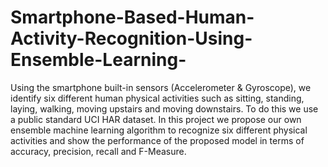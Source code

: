 # Smartphone-Based-Human-Activity-Recognition-Using-Ensemble-Learning-
 Using the smartphone built-in sensors (Accelerometer &amp; Gyroscope), we  identify six different human physical activities such as sitting, standing, laying, walking, moving upstairs and moving downstairs. To do this we use a public standard UCI HAR dataset. In this project we  propose our own  ensemble machine learning algorithm to recognize six different physical activities and show the performance of the proposed model in terms of accuracy, precision, recall and F-Measure.
